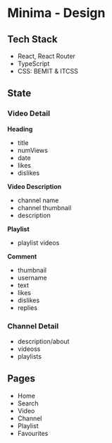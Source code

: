 # Minima - Design
## Tech Stack
- React, React Router
- TypeScript
- CSS: BEMIT & ITCSS


## State
### Video Detail
**Heading**
- title
- numViews
- date
- likes
- dislikes

**Video Description**
- channel name
- channel thumbnail
- description

**Playlist**
- playlist videos

**Comment**
- thumbnail
- username
- text
- likes
- dislikes
- replies

### Channel Detail
- description/about
- videoss
- playlists

## Pages
- Home
- Search
- Video
- Channel
- Playlist
- Favourites